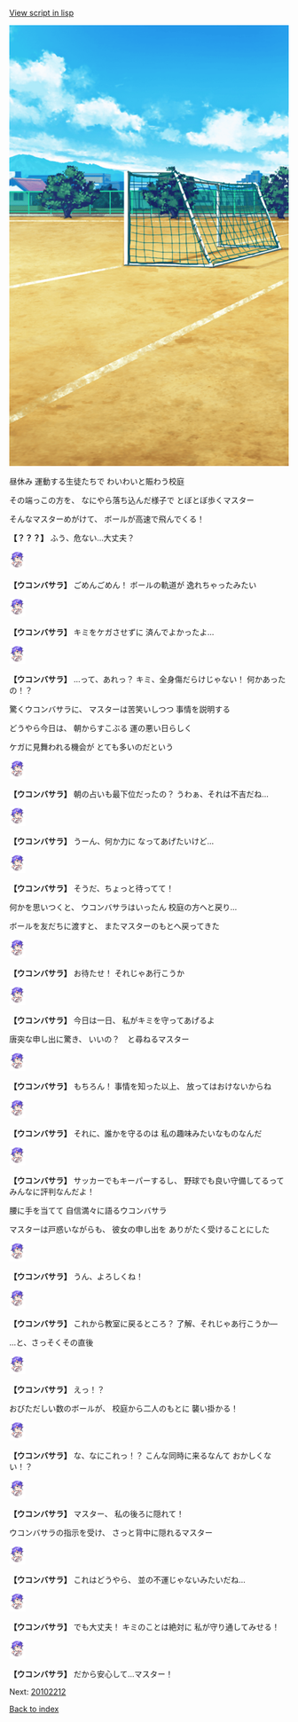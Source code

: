[View script in lisp](../scripts/20102211.txt)

![Schoolyard_daytime.png](../images/backgrounds/Schoolyard_daytime.png)

昼休み
運動する生徒たちで
わいわいと賑わう校庭

その端っこの方を、
なにやら落ち込んだ様子で
とぼとぼ歩くマスター

そんなマスターめがけて、
ボールが高速で飛んでくる！

**【？？？】**
ふう、危ない…大丈夫？

<img src="../images/units/201021.png" alt="201021.png" height="34"/>

**【ウコンバサラ】**
ごめんごめん！
ボールの軌道が
逸れちゃったみたい

<img src="../images/units/201021.png" alt="201021.png" height="34"/>

**【ウコンバサラ】**
キミをケガさせずに
済んでよかったよ…

<img src="../images/units/201021.png" alt="201021.png" height="34"/>

**【ウコンバサラ】**
…って、あれっ？
キミ、全身傷だらけじゃない！
何かあったの！？

驚くウコンバサラに、
マスターは苦笑いしつつ
事情を説明する

どうやら今日は、
朝からすこぶる
運の悪い日らしく

ケガに見舞われる機会が
とても多いのだという

<img src="../images/units/201021.png" alt="201021.png" height="34"/>

**【ウコンバサラ】**
朝の占いも最下位だったの？
うわぁ、それは不吉だね…

<img src="../images/units/201021.png" alt="201021.png" height="34"/>

**【ウコンバサラ】**
うーん、何か力に
なってあげたいけど…

<img src="../images/units/201021.png" alt="201021.png" height="34"/>

**【ウコンバサラ】**
そうだ、ちょっと待ってて！

何かを思いつくと、
ウコンバサラはいったん
校庭の方へと戻り…

ボールを友だちに渡すと、
またマスターのもとへ戻ってきた

<img src="../images/units/201021.png" alt="201021.png" height="34"/>

**【ウコンバサラ】**
お待たせ！
それじゃあ行こうか

<img src="../images/units/201021.png" alt="201021.png" height="34"/>

**【ウコンバサラ】**
今日は一日、
私がキミを守ってあげるよ

唐突な申し出に驚き、
いいの？　と尋ねるマスター

<img src="../images/units/201021.png" alt="201021.png" height="34"/>

**【ウコンバサラ】**
もちろん！
事情を知った以上、
放ってはおけないからね

<img src="../images/units/201021.png" alt="201021.png" height="34"/>

**【ウコンバサラ】**
それに、誰かを守るのは
私の趣味みたいなものなんだ

<img src="../images/units/201021.png" alt="201021.png" height="34"/>

**【ウコンバサラ】**
サッカーでもキーパーするし、
野球でも良い守備してるって
みんなに評判なんだよ！

腰に手を当てて
自信満々に語るウコンバサラ

マスターは戸惑いながらも、
彼女の申し出を
ありがたく受けることにした

<img src="../images/units/201021.png" alt="201021.png" height="34"/>

**【ウコンバサラ】**
うん、よろしくね！

<img src="../images/units/201021.png" alt="201021.png" height="34"/>

**【ウコンバサラ】**
これから教室に戻るところ？
了解、それじゃあ行こうか―

…と、さっそくその直後

<img src="../images/units/201021.png" alt="201021.png" height="34"/>

**【ウコンバサラ】**
えっ！？

おびただしい数のボールが、
校庭から二人のもとに
襲い掛かる！

<img src="../images/units/201021.png" alt="201021.png" height="34"/>

**【ウコンバサラ】**
な、なにこれっ！？
こんな同時に来るなんて
おかしくない！？

<img src="../images/units/201021.png" alt="201021.png" height="34"/>

**【ウコンバサラ】**
マスター、
私の後ろに隠れて！

ウコンバサラの指示を受け、
さっと背中に隠れるマスター

<img src="../images/units/201021.png" alt="201021.png" height="34"/>

**【ウコンバサラ】**
これはどうやら、
並の不運じゃないみたいだね…

<img src="../images/units/201021.png" alt="201021.png" height="34"/>

**【ウコンバサラ】**
でも大丈夫！
キミのことは絶対に
私が守り通してみせる！

<img src="../images/units/201021.png" alt="201021.png" height="34"/>

**【ウコンバサラ】**
だから安心して…マスター！

Next: [20102212](20102212.md)

[Back to index](index.md)
